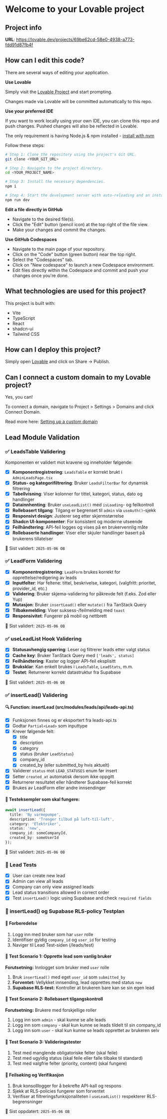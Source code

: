 
# Welcome to your Lovable project

## Project info

**URL**: https://lovable.dev/projects/69be62cd-58e0-4938-a773-fdd91d87fb4f

## How can I edit this code?

There are several ways of editing your application.

**Use Lovable**

Simply visit the [Lovable Project](https://lovable.dev/projects/69be62cd-58e0-4938-a773-fdd91d87fb4f) and start prompting.

Changes made via Lovable will be committed automatically to this repo.

**Use your preferred IDE**

If you want to work locally using your own IDE, you can clone this repo and push changes. Pushed changes will also be reflected in Lovable.

The only requirement is having Node.js & npm installed - [install with nvm](https://github.com/nvm-sh/nvm#installing-and-updating)

Follow these steps:

```sh
# Step 1: Clone the repository using the project's Git URL.
git clone <YOUR_GIT_URL>

# Step 2: Navigate to the project directory.
cd <YOUR_PROJECT_NAME>

# Step 3: Install the necessary dependencies.
npm i

# Step 4: Start the development server with auto-reloading and an instant preview.
npm run dev
```

**Edit a file directly in GitHub**

- Navigate to the desired file(s).
- Click the "Edit" button (pencil icon) at the top right of the file view.
- Make your changes and commit the changes.

**Use GitHub Codespaces**

- Navigate to the main page of your repository.
- Click on the "Code" button (green button) near the top right.
- Select the "Codespaces" tab.
- Click on "New codespace" to launch a new Codespace environment.
- Edit files directly within the Codespace and commit and push your changes once you're done.

## What technologies are used for this project?

This project is built with:

- Vite
- TypeScript
- React
- shadcn-ui
- Tailwind CSS

## How can I deploy this project?

Simply open [Lovable](https://lovable.dev/projects/69be62cd-58e0-4938-a773-fdd91d87fb4f) and click on Share -> Publish.

## Can I connect a custom domain to my Lovable project?

Yes, you can!

To connect a domain, navigate to Project > Settings > Domains and click Connect Domain.

Read more here: [Setting up a custom domain](https://docs.lovable.dev/tips-tricks/custom-domain#step-by-step-guide)

## Lead Module Validation

### ✅ LeadsTable Validering

Komponenten er validert mot kravene og inneholder følgende:

- [x] **Komponentregistrering**: `LeadsTable` er korrekt brukt i `AdminLeadsPage.tsx`
- [x] **Status- og kategorifiltrering**: Bruker `LeadsFilterBar` for dynamisk filtrering
- [x] **Tabellvisning**: Viser kolonner for tittel, kategori, status, dato og handlinger
- [x] **Datainnhenting**: Bruker `useLeadList()` med `isLoading`- og feilkontroll
- [x] **Rollebasert tilgang**: Tilgang er begrenset til `admin` via `useAuth()`-sjekk
- [x] **Responsivt design**: Justerer seg etter skjermstørrelse
- [x] **Shadcn UI-komponenter**: For konsistent og moderne utseende
- [x] **Feilhåndtering**: API-feil logges og vises på en brukervennlig måte
- [x] **Rollebaserte handlinger**: Viser eller skjuler handlinger basert på brukerens tillatelser

📌 Sist validert: `2025-05-06 OB`

### ✅ LeadForm Validering

- [x] **Komponentregistrering**: `LeadForm` brukes korrekt for opprettelse/redigering av leads
- [x] **Inputfelter**: Har feltene: tittel, beskrivelse, kategori, (valgfritt: prioritet, provider_id, etc.)
- [x] **Validering**: Bruker skjema-validering for påkrevde felt (f.eks. Zod eller Yup)
- [x] **Mutasjon**: Bruker `insertLead()` eller `mutate()` fra TanStack Query
- [x] **Tilbakemelding**: Viser suksess-/feilmelding med `toast`
- [x] **Responsivitet**: Fungerer på mobil og nettbrett

📌 Sist validert: `2025-05-06 OB`

### ✅ useLeadList Hook Validering

- [x] **Statusavhengig spørring**: Leser og filtrerer leads etter valgt status
- [x] **Cache key**: Bruker TanStack Query med `['leads', status]`
- [x] **Feilhåndtering**: Kaster og logger API-feil eksplisitt
- [x] **Bruksklar**: Kan enkelt brukes i `LeadsTable`, `LeadStats`, m.m.
- [x] **Testet**: Returnerer korrekt datastruktur fra Supabase

📌 Sist validert: `2025-05-06 OB`

### ✅ insertLead() Validering

#### 🔍 Function: insertLead (src/modules/leads/api/leads-api.ts)

- [x] Funksjonen finnes og er eksportert fra leads-api.ts
- [x] Godtar `Partial<Lead>` som inputtype
- [x] Krever følgende felt:
  - [x] title
  - [x] description
  - [x] category
  - [x] status (bruker `LeadStatus`)
  - [x] company_id
  - [x] created_by (eller submitted_by hvis aktuelt)
- [x] Validerer `status` mot `LEAD_STATUSES` enum før insert
- [x] Setter `created_at` automatisk dersom ikke oppgitt
- [x] Returnerer resultatet eller håndterer Supabase-feil korrekt
- [x] Brukes av LeadForm eller andre innsendinger

#### 📌 Testeksempler som skal fungere:
```ts
await insertLead({
  title: 'Ny varmepumpe',
  description: 'Trenger tilbud på luft-til-luft',
  category: 'Elektriker',
  status: 'new',
  company_id: someCompanyId,
  created_by: someUserId
});
```

📌 Sist validert: `2025-05-06 OB`

### 🧪 Lead Tests
- [x] User can create new lead
- [x] Admin can view all leads
- [x] Company can only view assigned leads
- [x] Lead status transitions allowed in correct order
- [x] Test `insertLead()` logic using Supabase and check `required fields`

### 🧪 insertLead() og Supabase RLS-policy Testplan

#### 🔹 Forberedelse
1. Logg inn med bruker som har `user` rolle
2. Identifiser gyldig `company_id` og `user_id` for testing
3. Naviger til Lead Test-siden (/leads/test)

#### 🔹 Test Scenario 1: Opprette lead som vanlig bruker
**Forutsetning:** Innlogget som bruker med `user` rolle
1. Bruk `insertLead()` med eget `user_id` som `submitted_by`
2. **Forventet:** Vellykket innsending, lead opprettes med status `new`
3. **Supabase RLS-test:** Kontroller at brukeren bare kan se sin egen lead

#### 🔹 Test Scenario 2: Rollebasert tilgangskontroll
**Forutsetning:** Brukere med forskjellige roller
1. Logg inn som `admin` - skal kunne se alle leads
2. Logg inn som `company` - skal kun kunne se leads tildelt til sin company_id
3. Logg inn som `user` - skal kun kunne se leads opprettet av brukeren selv

#### 🔹 Test Scenario 3: Valideringstester
1. Test med manglende obligatoriske felter (skal feile)
2. Test med ugyldig status (skal feile eller falle tilbake til standard)
3. Test med valgfrie felter (priority, content) (skal fungere)

#### 🔹 Feilsøking og Verifikasjon
1. Bruk konsolllogger for å bekrefte API-kall og respons
2. Sjekk at RLS-policies fungerer som forventet
3. Verifiser at filtreringsfunksjonaliteten i `useLeadList()` respekterer RLS-begrensninger

📌 Sist oppdatert: `2025-05-06 OB`

